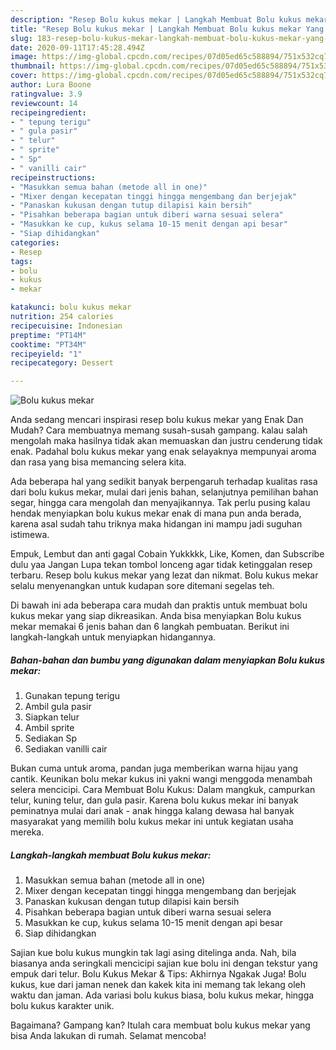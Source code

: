 ```yaml
---
description: "Resep Bolu kukus mekar | Langkah Membuat Bolu kukus mekar Yang Bikin Ngiler"
title: "Resep Bolu kukus mekar | Langkah Membuat Bolu kukus mekar Yang Bikin Ngiler"
slug: 183-resep-bolu-kukus-mekar-langkah-membuat-bolu-kukus-mekar-yang-bikin-ngiler
date: 2020-09-11T17:45:28.494Z
image: https://img-global.cpcdn.com/recipes/07d05ed65c588894/751x532cq70/bolu-kukus-mekar-foto-resep-utama.jpg
thumbnail: https://img-global.cpcdn.com/recipes/07d05ed65c588894/751x532cq70/bolu-kukus-mekar-foto-resep-utama.jpg
cover: https://img-global.cpcdn.com/recipes/07d05ed65c588894/751x532cq70/bolu-kukus-mekar-foto-resep-utama.jpg
author: Lura Boone
ratingvalue: 3.9
reviewcount: 14
recipeingredient:
- " tepung terigu"
- " gula pasir"
- " telur"
- " sprite"
- " Sp"
- " vanilli cair"
recipeinstructions:
- "Masukkan semua bahan (metode all in one)"
- "Mixer dengan kecepatan tinggi hingga mengembang dan berjejak"
- "Panaskan kukusan dengan tutup dilapisi kain bersih"
- "Pisahkan beberapa bagian untuk diberi warna sesuai selera"
- "Masukkan ke cup, kukus selama 10-15 menit dengan api besar"
- "Siap dihidangkan"
categories:
- Resep
tags:
- bolu
- kukus
- mekar

katakunci: bolu kukus mekar 
nutrition: 254 calories
recipecuisine: Indonesian
preptime: "PT14M"
cooktime: "PT34M"
recipeyield: "1"
recipecategory: Dessert

---
```



![Bolu kukus mekar](https://img-global.cpcdn.com/recipes/07d05ed65c588894/751x532cq70/bolu-kukus-mekar-foto-resep-utama.jpg)

Anda sedang mencari inspirasi resep bolu kukus mekar yang Enak Dan Mudah? Cara membuatnya memang susah-susah gampang. kalau salah mengolah maka hasilnya tidak akan memuaskan dan justru cenderung tidak enak. Padahal bolu kukus mekar yang enak selayaknya mempunyai aroma dan rasa yang bisa memancing selera kita.

Ada beberapa hal yang sedikit banyak berpengaruh terhadap kualitas rasa dari bolu kukus mekar, mulai dari jenis bahan, selanjutnya pemilihan bahan segar, hingga cara mengolah dan menyajikannya. Tak perlu pusing kalau hendak menyiapkan bolu kukus mekar enak di mana pun anda berada, karena asal sudah tahu triknya maka hidangan ini mampu jadi suguhan istimewa.

Empuk, Lembut dan anti gagal Cobain Yukkkkk, Like, Komen, dan Subscribe dulu yaa Jangan Lupa tekan tombol lonceng agar tidak ketinggalan resep terbaru. Resep bolu kukus mekar yang lezat dan nikmat. Bolu kukus mekar selalu menyenangkan untuk kudapan sore ditemani segelas teh.


Di bawah ini ada beberapa cara mudah dan praktis untuk membuat bolu kukus mekar yang siap dikreasikan. Anda bisa menyiapkan Bolu kukus mekar memakai 6 jenis bahan dan 6 langkah pembuatan. Berikut ini langkah-langkah untuk menyiapkan hidangannya.

<!--inarticleads1-->

##### Bahan-bahan dan bumbu yang digunakan dalam menyiapkan Bolu kukus mekar:

1. Gunakan  tepung terigu
1. Ambil  gula pasir
1. Siapkan  telur
1. Ambil  sprite
1. Sediakan  Sp
1. Sediakan  vanilli cair


Bukan cuma untuk aroma, pandan juga memberikan warna hijau yang cantik. Keunikan bolu mekar kukus ini yakni wangi menggoda menambah selera mencicipi. Cara Membuat Bolu Kukus: Dalam mangkuk, campurkan telur, kuning telur, dan gula pasir. Karena bolu kukus mekar ini banyak peminatnya mulai dari anak - anak hingga kalang dewasa hal banyak masyarakat yang memilih bolu kukus mekar ini untuk kegiatan usaha mereka. 

<!--inarticleads2-->

##### Langkah-langkah membuat Bolu kukus mekar:

1. Masukkan semua bahan (metode all in one)
1. Mixer dengan kecepatan tinggi hingga mengembang dan berjejak
1. Panaskan kukusan dengan tutup dilapisi kain bersih
1. Pisahkan beberapa bagian untuk diberi warna sesuai selera
1. Masukkan ke cup, kukus selama 10-15 menit dengan api besar
1. Siap dihidangkan


Sajian kue bolu kukus mungkin tak lagi asing ditelinga anda. Nah, bila biasanya anda seringkali mencicipi sajian kue bolu ini dengan tekstur yang empuk dari telur. Bolu Kukus Mekar &amp; Tips: Akhirnya Ngakak Juga! Bolu kukus, kue dari jaman nenek dan kakek kita ini memang tak lekang oleh waktu dan jaman. Ada variasi bolu kukus biasa, bolu kukus mekar, hingga bolu kukus karakter unik. 

Bagaimana? Gampang kan? Itulah cara membuat bolu kukus mekar yang bisa Anda lakukan di rumah. Selamat mencoba!
